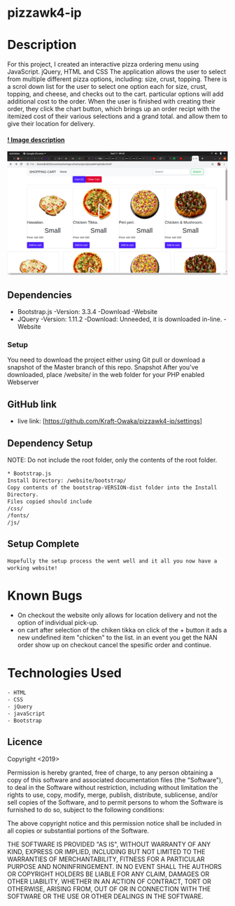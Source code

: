 # pizzawk4-ip
# Description 
For this project, I created an interactive pizza ordering menu using JavaScript. jQuery, HTML and CSS The application allows the user to select from multiple different pizza options, including: size, crust, topping. There is a scrol down list for the  user to select one option each for size, crust, topping, and cheese, and checks out to the cart. particular options will add additional cost to the order. When the user is finished with creating their order, they click the chart button, which brings up an order recipt with the itemized cost of their various selections and a grand total. and allow them to give their location for delivery.

#### [! Image description](link-to-image) 
<img src = "image/website.png">

## Dependencies
 * Bootstrap.js
    -Version: 3.3.4
    -Download
    -Website
 * JQuery
    -Version: 1.11.2
    -Download: Unneeded, it is downloaded in-line.
    -Website
### Setup
You need to download the project either using Git pull or download a snapshot of the Master branch of this repo.
Snapshot
After you've downloaded, place /website/ in the web folder for your PHP enabled Webserver

## GitHub link
* live link: [https://github.com/Kraft-Owaka/pizzawk4-ip/settings]

## Dependency Setup
NOTE: Do not include the root folder, only the contents of the root folder.

    * Bootstrap.js
    Install Directory: /website/bootstrap/
    Copy contents of the bootstrap-VERSION-dist folder into the Install Directory.
    Files copied should include
    /css/
    /fonts/
    /js/

## Setup Complete
    Hopefully the setup process the went well and it all you now have a working website!
# Known Bugs
 - On checkout the website only allows for location delivery and not the option of individual pick-up.
 - on cart after selection of the chiken tikka on click of the + button it ads a new undefined item "chicken" to the list. in an event you get the NAN order show up on checkout cancel the spesific order and continue.

# Technologies Used
    - HTML
    - CSS
    - jQuery
    - javaScript
    - Bootstrap

## Licence

Copyright <2019> <COPYRIGHT Owaka Kraft>

Permission is hereby granted, free of charge, to any person obtaining a copy of this software and associated documentation files (the "Software"), to deal in the Software without restriction, including without limitation the rights to use, copy, modify, merge, publish, distribute, sublicense, and/or sell copies of the Software, and to permit persons to whom the Software is furnished to do so, subject to the following conditions:

The above copyright notice and this permission notice shall be included in all copies or substantial portions of the Software.

THE SOFTWARE IS PROVIDED "AS IS", WITHOUT WARRANTY OF ANY KIND, EXPRESS OR IMPLIED, INCLUDING BUT NOT LIMITED TO THE WARRANTIES OF MERCHANTABILITY, FITNESS FOR A PARTICULAR PURPOSE AND NONINFRINGEMENT. IN NO EVENT SHALL THE AUTHORS OR COPYRIGHT HOLDERS BE LIABLE FOR ANY CLAIM, DAMAGES OR OTHER LIABILITY, WHETHER IN AN ACTION OF CONTRACT, TORT OR OTHERWISE, ARISING FROM, OUT OF OR IN CONNECTION WITH THE SOFTWARE OR THE USE OR OTHER DEALINGS IN THE SOFTWARE.